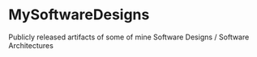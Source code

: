 # MySoftwareDesigns
Publicly released artifacts of some of mine Software Designs / Software Architectures

